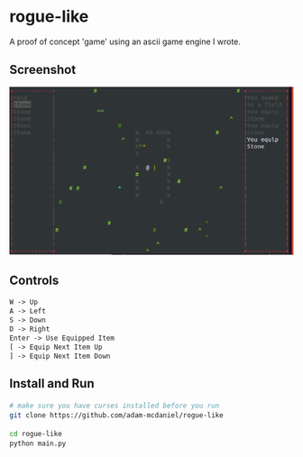 # rogue-like
A proof of concept 'game' using an ascii game engine I wrote.

## Screenshot
![Screenshot](screenshot.png)

## Controls
```
W -> Up
A -> Left
S -> Down
D -> Right
Enter -> Use Equipped Item
[ -> Equip Next Item Up
] -> Equip Next Item Down
```


## Install and Run
```bash
# make sure you have curses installed before you run
git clone https://github.com/adam-mcdaniel/rogue-like

cd rogue-like
python main.py
```
